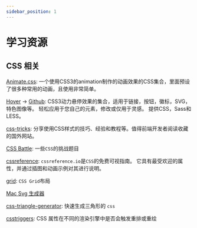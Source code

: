 ```yaml
---
sidebar_position: 1
---
```


# 学习资源

## CSS 相关

[Animate.css](https://daneden.github.io/animate.css/): 一个使用CSS3的animation制作的动画效果的CSS集合，里面预设了很多种常用的动画，且使用非常简单。

[Hover](http://ianlunn.github.io/Hover/) -> [Github](https://github.com/IanLunn/Hover): CSS3动力悬停效果的集合，适用于链接，按钮，徽标，SVG，特色图像等。 轻松应用于您自己的元素，修改或仅用于灵感。 提供CSS，Sass和LESS。

[css-tricks](https://css-tricks.com/): 分享使用CSS样式的技巧、经验和教程等。值得前端开发者阅读收藏的国外网站。

[CSS Battle](https://cssbattle.dev/): 一些`CSS`的挑战题目

[cssreference](https://cssreference.io/): `cssreference.io`是`CSS`的免费可视指南。 它具有最受欢迎的属性，并通过插图和动画示例对其进行说明。

[grid](http://grid.malven.co/): `CSS Grid`布局

[Mac Svg 生成器](https://macsvg.org/)

[css-triangle-generator](http://apps.eky.hk/css-triangle-generator/zh-hant): 快速生成三角形的 `css`

[csstriggers](https://csstriggers.com/):  CSS 属性在不同的渲染引擎中是否会触发重排或重绘
